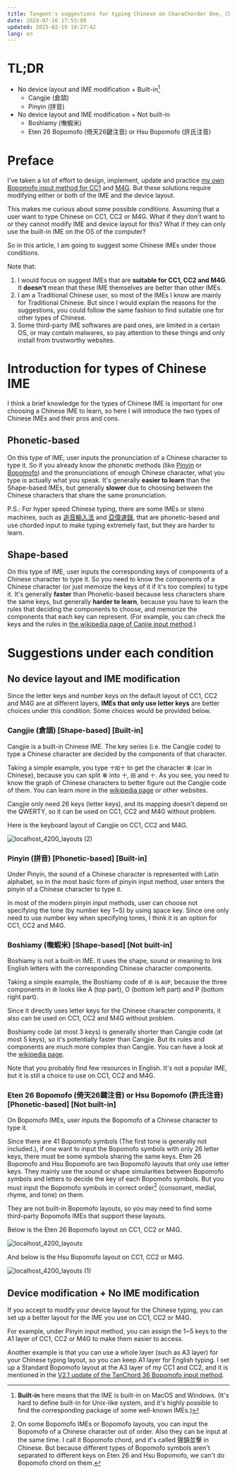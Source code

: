 ```yaml
---
title: Tangent's suggestions for typing Chinese on CharaChorder One, CharaChorder Two and Master Forge
date: 2024-07-16 17:53:09
updated: 2025-02-19 19:27:42
lang: en
---
```


# TL;DR

- No device layout and IME modification + Built-in[^built_in]
  - Cangjie (倉頡)
  - Pinyin (拼音)
- No device layout and IME modification + Not built-in
  - Boshiamy (嘸蝦米)
  - Eten 26 Bopomofo (倚天26鍵注音) or Hsu Bopomofo (許氏注音)

# Preface

I've taken a lot of effort to design, implement, update and practice [my own Bopomofo input method for CC1](/@andy23512/HJRUbUH4n) and [M4G](/@andy23512/r1tvdWQ1R). But these solutions require modifying either or both of the IME and the device layout.

This makes me curious about some possible conditions. Assuming that a user want to type Chinese on CC1, CC2 or M4G. What if they don't want to or they cannot modify IME and device layout for this? What if they can only use the built-in IME on the OS of the computer?

So in this article, I am going to suggest some Chinese IMEs under those conditions.

Note that:
1. I would focus on suggest IMEs that are **suitable for CC1, CC2 and M4G**. It **doesn't** mean that these IME themselves are better than other IMEs.
2. I am a Traditional Chinese user, so most of the IMEs I know are mainly for Traditional Chinese. But since I would explain the reasons for the suggestions, you could follow the same fashion to find suitable one for other types of Chinese.
3. Some third-party IME softwares are paid ones, are limited in a certain OS, or may contain malwares, so pay attention to these things and only install from trustworthy websites.

# Introduction for types of Chinese IME

I think a brief knowledge for the types of Chinese IME is important for one choosing a Chinese IME to learn, so here I will introduce the two types of Chinese IMEs and their pros and cons.

## Phonetic-based

On this type of IME, user inputs the pronunciation of a Chinese character to type it. So if you already know the phonetic methods (like [Pinyin](https://en.wikipedia.org/wiki/Pinyin) or [Bopomofo](https://en.wikipedia.org/wiki/Bopomofo)) and the pronunciations of enough Chinese character, what you type is actually what you speak. It's generally **easier to learn** than the Shape-based IMEs, but generally **slower** due to choosing between the Chinese characters that share the same pronunciation.

P.S.: For hyper speed Chinese typing, there are some IMEs or steno machines, such as [追音輸入法](https://www.text.tw/chasew) and [亞偉速錄](https://zh.wikipedia.org/zh-tw/%E4%BA%9A%E4%BC%9F%E9%80%9F%E5%BD%95), that are phonetic-based and use chorded input to make typing extremely fast, but they are harder to learn.

## Shape-based

On this type of IME, user inputs the corresponding keys of components of a Chinese character to type it. So you need to know the components of a Chinese character (or just memoize the keys of it if it's too complex) to type it. It's generally **faster** than Phonetic-based because less characters share the same keys, but generally **harder to learn**, because you have to learn the rules that deciding the components to choose, and memorize the components that each key can represent. (For example, you can check the keys and the rules in [the wikipedia page of Canjie input method](https://en.wikipedia.org/wiki/Cangjie_input_method).) 

# Suggestions under each condition

## No device layout and IME modification

Since the letter keys and number keys on the default layout of CC1, CC2 and M4G are at different layers, **IMEs that only use letter keys** are better choices under this condition. Some choices would be provided below.

### Cangjie (倉頡) [Shape-based] [Built-in]

Cangjie is a built-in Chinese IME. The key series (i.e. the Cangjie code) to type a Chinese character are decided by the components of that character.

Taking a simple example, you type `十田十` to get the character `車` (car in Chinese), because you can split `車` into `十`, `田` and `十`. As you see, you need to know the graph of Chinese characters to better figure out the Cangjie code of them. You can learn more in the [wikipedia page](https://en.wikipedia.org/wiki/Cangjie_input_method) or other websites.

Cangjie only need 26 keys (letter keys), and its mapping doesn't depend on the QWERTY, so it can be used on CC1, CC2 and M4G without problem.

Here is the keyboard layout of Cangjie on CC1, CC2 and M4G.

![localhost_4200_layouts (2)](https://hackmd.io/_uploads/rkwmh3I_0.png)


### Pinyin (拼音) [Phonetic-based] [Built-in]

Under Pinyin, the sound of a Chinese character is represented with Latin alphabet, so in the most basic form of pinyin input method, user enters the pinyin of a Chinese character to type it.

In most of the modern pinyin input methods, user can choose not specifying the tone (by number key 1~5) by using space key. Since one only need to use number key when specifying tones, I think it is an option for CC1, CC2 and M4G.

### Boshiamy (嘸蝦米) [Shape-based] [Not built-in]

Boshiamy is not a built-in IME. It uses the shape, sound or meaning to link English letters with the corresponding Chinese character components.

Taking a simple example, the Boshiamy code of `命` is `AOP`, because the three components in `命` looks like A (top part), O (bottom left part) and P (bottom right part).

Since it directly uses letter keys for the Chinese character components, it also can be used on CC1, CC2 and M4G without problem.

Boshiamy code (at most 3 keys) is generally shorter than Cangjie code (at most 5 keys), so it's potentially faster than Cangjie. But its rules and components are much more complex than Cangjie. You can have a look at the [wikipedia page](https://zh.wikipedia.org/zh-tw/%E5%98%B8%E8%9D%A6%E7%B1%B3%E8%BC%B8%E5%85%A5%E6%B3%95#%E5%AD%97%E6%A0%B9).

Note that you probably find few resources in English. It's not a popular IME, but it is still a choice to use on CC1, CC2 and M4G.

### Eten 26 Bopomofo (倚天26鍵注音) or Hsu Bopomofo (許氏注音) [Phonetic-based] [Not built-in]

On Bopomofo IMEs, user inputs the Bopomofo of a Chinese character to type it.

Since there are 41 Bopomofo symbols (The first tone is generally not included.), if one want to input the Bopomofo symbols with only 26 letter keys, there must be some symbols sharing the same keys. Eten 26 Bopomofo and Hsu Bopomofo are two Bopomofo layouts that only use letter keys. They mainly use the sound or shape simularities between Bopomofo symbols and letters to decide the key of each Bopomofo symbols. But you must input the Bopomofo symbols in correct order[^order] (consonant, medial, rhyme, and tone) on them. 

They are not built-in Bopomofo layouts, so you may need to find some third-party Bopomofo IMEs that support these layouts.

Below is the Eten 26 Bopomofo layout on CC1, CC2 or M4G.

![localhost_4200_layouts](https://hackmd.io/_uploads/rySzmWh_0.png)

And below is the Hsu Bopomofo layout on CC1, CC2 or M4G.

![localhost_4200_layouts (1)](https://hackmd.io/_uploads/rkZvjZ2dC.png)

## Device modification + No IME modification

If you accept to modify your device layout for the Chinese typing, you can set up a better layout for the IME you use on CC1, CC2 or M4G.

For example, under Pinyin input method, you can assign the 1~5 keys to the A1 layer of CC1, CC2 or M4G to make them easier to access.

Another example is that you can use a whole layer (such as A3 layer) for your Chinese typing layout, so you can keep A1 layer for English typing. I set up a Standard Bopomofo layout at the A3 layer of my CC1 and CC2, and it is mentioned in the [V2.1 update of the TanChord 36 Bopomofo input method](https://hackmd.io/0NC95sTxTSOwhPaleCynyw#V21).

[^built_in]: **Built-in** here means that the IME is built-in on MacOS and Windows. (It's hard to define built-in for Unix-like system, and it's highly possible to find the corresponding package of some well-known IMEs.)
[^order]: On some Bopomofo IMEs or Bopomofo layouts, you can input the Bopomofo of a Chinese character out of order. Also they can be input at the same time. I call it Bopomofo chord, and it's called 聲韻並擊 in Chinese. But because different types of Bopomofo symbols aren't separated to different keys on Eten 26 and Hsu Bopomofo, we can't do Bopomofo chord on them.
